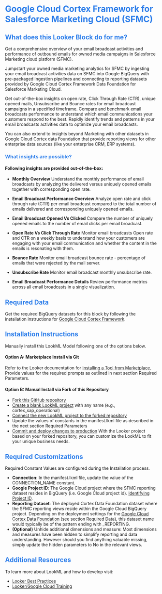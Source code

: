 <h1><span style="color:#2d7eea">Google Cloud Cortex Framework for Salesforce Marketing Cloud (SFMC) </span></h1>


<h2><span style="color:#2d7eea">What does this Looker Block do for me?</span></h2>


Get a comprehensive overview of your email broadcast activities and performance of outbound emails for owned media campaigns in Salesforce Marketing cloud platform (SFMC).

Jumpstart your owned media marketing analytics for SFMC by ingesting your email broadcast activities data on SFMC into Google BigQuery with pre-packaged ingestion pipelines and connecting to reporting datasets provided by Google Cloud Cortex Framework Data Foundation for Salesforce Marketing Cloud.

Get out-of-the-box insights on open rate, Click Through Rate (CTR), unique opened mails,  Unsubscribe and Bounce rates for email broadcast campaigns in a specified timeframe. Compare and benchmark email broadcasts performance to understand which email communications your customers respond to the best.  Rapidly identify trends and patterns in your email broadcasts activities data to optimize your email broadcasts.

You can also extend to insights beyond Marketing with other datasets in Google Cloud Cortex data Foundation that provide reporting views for other enterprise data sources (like your enterprise CRM, ERP systems).



<h3><span style="color:#2d7eea"> What insights are possible? </span></h3>
<h4>Following insights are provided out-of-the-box:</h4>

- **Monthly Overview**
   Understand the monthly performance of email broadcasts by analyzing the delivered versus uniquely opened emails together with corresponding open rate.

- **Email Broadcast Performance Overview**
    Analyze open rate and click through rate (CTR) per email broadcast compared to the total number of emails delivered and corresponding uniquely opened emails.

- **Email Broadcast Opened Vs Clicked**
    Compare the number of uniquely opened emails to the number of email clicks per email broadcast.

- **Open Rate Vs Click Through Rate**
    Monitor email broadcasts Open rate and CTR on a weekly basis to understand how your customers are engaging with your email communication and whether the content in the emails is resonating with them.

- **Bounce Rate**
    Monitor email broadcast bounce rate -  percentage of emails that were rejected by the mail server.

- **Unsubscribe Rate**
    Monitor email broadcast monthly unsubscribe rate.

- **Email Broadcast Performance Details**
    Review performance metrics across all email broadcasts in a single visualization.


<h2><span style="color:#2d7eea">Required Data</span></h2>

Get the required BigQuery datasets for this block by following the installation instructions for [Google Cloud Cortex Framework](https://github.com/GoogleCloudPlatform/cortex-data-foundation).

<h2><span style="color:#2d7eea">Installation Instructions</span></h2>

Manually install this LookML Model following one of the options below.

<h4> Option A: Marketplace Install via Git </h4>

Refer to the Looker documentation for [Installing a Tool from Marketplace.](https://cloud.google.com/looker/docs/marketplace#installing_a_tool_from_a_git_url) Provide values for the required prompts as outlined in next section Required Parameters.

<h4> Option B: Manual Install via Fork of this Repository </h4>

- [Fork this GitHub repository](https://docs.github.com/en/get-started/quickstart/fork-a-repo#forking-a-repository)
- [Create a blank LookML project](https://cloud.google.com/looker/docs/create-projects#creating_a_blank_project) with any name (e.g., cortex_sap_operational)
- [Connect the new LookML project to the forked repository](https://cloud.google.com/looker/docs/setting-up-git-connection)
- Update the values of constants in the manifest.lkml file as described in the next section Required Parameters
- [Commit and deploy changes to production](https://cloud.google.com/looker/docs/version-control-and-deploying-changes#getting_your_changes_to_production)
With the Looker project based on your forked repository, you can customize the LookML to fit your unique business needs.



<h2><span style="color:#2d7eea">Required Customizations</span></h2>

Required Constant Values are configured during the Installation process.

- **Connection**: In the manifest.lkml file, update the value of the CONNECTION_NAME constant.
- **Google Project ID**: The Google Cloud project where the SFMC reporting dataset resides in BigQuery (i.e. Google Cloud  project id). [Identifying Project ID](https://cloud.google.com/resource-manager/docs/creating-managing-projects#identifying_projects).
- **Reporting Dataset**:  The deployed Cortex Data Foundation dataset where the SFMC reporting views reside within the Google Cloud BigQuery project. Depending on the deployment settings for the [Google Cloud Cortex Data Foundation](https://github.com/GoogleCloudPlatform/cortex-data-foundation) (see section Required Data), this dataset name would typically be of the pattern ending with  _REPORTING.
- **(Optional)**  Unhide additional dimensions and measure: Most dimensions and measures have been hidden to simplify reporting and data understanding. However should you find anything valuable missing, simply update the hidden parameters to No in the relevant views.


<h2><span style="color:#2d7eea">Additional Resources</span></h2>


To learn more about LookML and how to develop visit:
- [Looker Best Practices](https://cloud.google.com/looker/docs/best-practices/home)
- [Looker/Google Cloud Training](https://www.cloudskillsboost.google/catalog)
